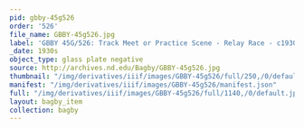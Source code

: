 ```yaml
---
pid: gbby-45g526
order: '526'
file_name: GBBY-45g526.jpg
label: 'GBBY 45G/526: Track Meet or Practice Scene - Relay Race - c1930s'
_date: 1930s
object_type: glass plate negative
source: http://archives.nd.edu/Bagby/GBBY-45g526.jpg
thumbnail: "/img/derivatives/iiif/images/GBBY-45g526/full/250,/0/default.jpg"
manifest: "/img/derivatives/iiif/images/GBBY-45g526/manifest.json"
full: "/img/derivatives/iiif/images/GBBY-45g526/full/1140,/0/default.jpg"
layout: bagby_item
collection: bagby
---
```

